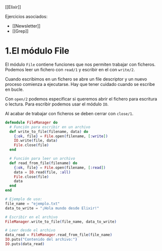 [[Elixir]]

Ejercicios asociados:
+ [[Newsletter]]
+ [[Grep]]

# 1.El módulo File
El módulo `File` contiene funciones que nos permiten trabajar con ficheros. Podemos leer un fichero con `read/1` y escribir en el con `write/2`. 

Cuando escribimos en un fichero se abre un file descriptor y un nuevo proceso comienza a ejecutarse. Hay que tener cuidado cuando se escribe en bucle.

Con `open/2` podemos especificar si queremos abrir el fichero para escritura o lectura. Para escribir podemos usar el módulo `IO`.

Al acabar de trabajar con ficheros se deben cerrar con `close/1`.

```elixir
defmodule FileManager do
  # Función para escribir en un archivo
  def write_to_file(filename, data) do
    {:ok, file} = File.open(filename, [:write])
    IO.write(file, data)
    File.close(file)
  end

  # Función para leer un archivo
  def read_from_file(filename) do
    {:ok, file} = File.open(filename, [:read])
    data = IO.read(file, :all)
    File.close(file)
    data
  end
end

# Ejemplo de uso:
file_name = "ejemplo.txt"
data_to_write = "¡Hola mundo desde Elixir!"

# Escribir en el archivo
FileManager.write_to_file(file_name, data_to_write)

# Leer desde el archivo
data_read = FileManager.read_from_file(file_name)
IO.puts("Contenido del archivo:")
IO.puts(data_read)
```